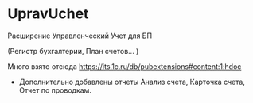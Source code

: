 # UpravUchet
Расширение Управленческий Учет для БП

(Регистр бухгалтерии, План счетов... )

Много взято отсюда https://its.1c.ru/db/pubextensions#content:1:hdoc

+ Дополнительно добавлены отчеты Анализ счета, Карточка счета, Отчет по проводкам.
